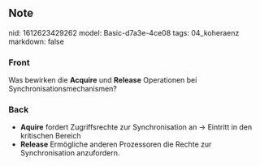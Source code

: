 ## Note
nid: 1612623429262
model: Basic-d7a3e-4ce08
tags: 04_koheraenz
markdown: false

### Front
Was bewirken die <strong>Acquire</strong> und
<strong>Release</strong> Operationen bei
Synchronisationsmechanismen?

### Back
<ul>
  <li><strong>Aquire</strong> fordert Zugriffsrechte zur
  Synchronisation an → Eintritt in den kritischen Bereich
  <li><strong>Release</strong> Ermögliche anderen Prozessoren die
  Rechte zur Synchronisation anzufordern.
</ul>
